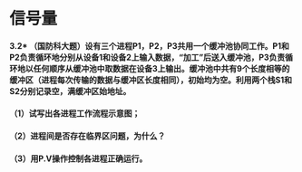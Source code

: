 # 信号量

#### 3.2\* （国防科大题）设有三个进程P1，P2，P3共用一个缓冲池协同工作。P1和P2负责循环地分别从设备1和设备2上输入数据，“加工”后送入缓冲池，P3负责循环地以任何顺序从缓冲池中取数据在设备3上输出。缓冲池中共有9个长度相等的缓冲区（进程每次传输的数据与缓冲区长度相同），初始均为空。利用两个栈S1和S2分别记录空，满缓冲区始地址。 

#### （1）试写出各进程工作流程示意图； 

#### （2）进程间是否存在临界区问题，为什么？ 

#### （3）用P.V操作控制各进程正确运行。



